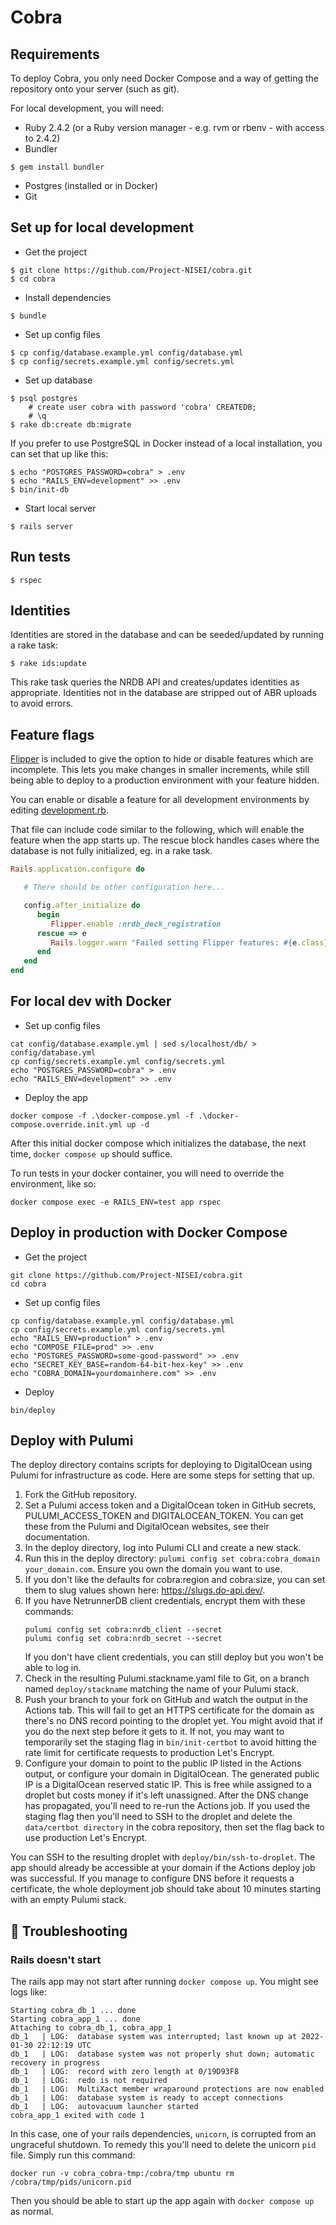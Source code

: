 # Cobra

## Requirements
To deploy Cobra, you only need Docker Compose and a way of getting the repository onto your server (such as git).

For local development, you will need:
- Ruby 2.4.2 (or a Ruby version manager - e.g. rvm or rbenv - with access to 2.4.2)
- Bundler
```
$ gem install bundler
```
- Postgres (installed or in Docker)
- Git

## Set up for local development
- Get the project
```
$ git clone https://github.com/Project-NISEI/cobra.git
$ cd cobra
```
- Install dependencies
```
$ bundle
```
- Set up config files
```
$ cp config/database.example.yml config/database.yml
$ cp config/secrets.example.yml config/secrets.yml
```
- Set up database
```
$ psql postgres
    # create user cobra with password 'cobra' CREATEDB;
    # \q
$ rake db:create db:migrate
```

If you prefer to use PostgreSQL in Docker instead of a local installation,
you can set that up like this:

```
$ echo "POSTGRES_PASSWORD=cobra" > .env
$ echo "RAILS_ENV=development" >> .env
$ bin/init-db
```

- Start local server
```
$ rails server
```

## Run tests
```
$ rspec
```

## Identities
Identities are stored in the database and can be seeded/updated by running a rake task:
```
$ rake ids:update
```
This rake task queries the NRDB API and creates/updates identities as appropriate.
Identities not in the database are stripped out of ABR uploads to avoid errors.

## Feature flags

[Flipper](https://github.com/jnunemaker/flipper) is included to give the option to hide or disable features which are
incomplete. This lets you make changes in smaller increments, while still being able to deploy to a production
environment with your feature hidden.

You can enable or disable a feature for all development environments by editing
[development.rb](config/environments/development.rb).

That file can include code similar to the following, which will enable the feature when the app starts up. The rescue
block handles cases where the database is not fully initialized, eg. in a rake task.

```ruby
Rails.application.configure do

   # There should be other configuration here...

   config.after_initialize do
      begin
         Flipper.enable :nrdb_deck_registration
      rescue => e
         Rails.logger.warn "Failed setting Flipper features: #{e.class}"
      end
   end
end
```

## For local dev with Docker

- Set up config files
```shell
cat config/database.example.yml | sed s/localhost/db/ > config/database.yml
cp config/secrets.example.yml config/secrets.yml
echo "POSTGRES_PASSWORD=cobra" > .env
echo "RAILS_ENV=development" >> .env
```

- Deploy the app

```shell
docker compose -f .\docker-compose.yml -f .\docker-compose.override.init.yml up -d
```
After this initial docker compose which initializes the database, the next time, `docker compose up` should suffice.


To run tests in your docker container, you will need to override the environment, like so:
```shell
docker compose exec -e RAILS_ENV=test app rspec
```

## Deploy in production with Docker Compose
- Get the project
```shell
git clone https://github.com/Project-NISEI/cobra.git
cd cobra
```
- Set up config files
```shell
cp config/database.example.yml config/database.yml
cp config/secrets.example.yml config/secrets.yml
echo "RAILS_ENV=production" > .env
echo "COMPOSE_FILE=prod" >> .env
echo "POSTGRES_PASSWORD=some-good-password" >> .env
echo "SECRET_KEY_BASE=random-64-bit-hex-key" >> .env
echo "COBRA_DOMAIN=yourdomainhere.com" >> .env
```
- Deploy
```shell
bin/deploy
```

## Deploy with Pulumi

The deploy directory contains scripts for deploying to DigitalOcean using Pulumi for infrastructure as code. Here are
some steps for setting that up.

1. Fork the GitHub repository.
2. Set a Pulumi access token and a DigitalOcean token in GitHub secrets, PULUMI_ACCESS_TOKEN and DIGITALOCEAN_TOKEN.
   You can get these from the Pulumi and DigitalOcean websites, see their documentation.
3. In the deploy directory, log into Pulumi CLI and create a new stack.
4. Run this in the deploy directory: `pulumi config set cobra:cobra_domain your_domain.com`. 
   Ensure you own the domain you want to use.
5. If you don't like the defaults for cobra:region and cobra:size, you can set them
   to slug values shown here: https://slugs.do-api.dev/.
6. If you have NetrunnerDB client credentials, encrypt them with these commands:
   ```shell
   pulumi config set cobra:nrdb_client --secret
   pulumi config set cobra:nrdb_secret --secret
   ```
   If you don't have client credentials, you can still deploy but you won't be able to log in.
7. Check in the resulting Pulumi.stackname.yaml file to Git, on a branch named `deploy/stackname` matching the name of
   your Pulumi stack.
8. Push your branch to your fork on GitHub and watch the output in the Actions tab. This will fail to get an HTTPS
   certificate for the domain as there's no DNS record pointing to the droplet yet. You might avoid that if you do the
   next step before it gets to it. If not, you may want to temporarily set the staging flag in `bin/init-certbot` to
   avoid hitting the rate limit for certificate requests to production Let's Encrypt.
9. Configure your domain to point to the public IP listed in the Actions output, or configure your domain in
   DigitalOcean. The generated public IP is a DigitalOcean reserved static IP. This is free while assigned to a droplet
   but costs money if it's left unassigned. After the DNS change has propagated, you'll need to re-run the Actions job.
   If you used the staging flag then you'll need to SSH to the droplet and delete the `data/certbot directory` in the
   cobra repository, then set the flag back to use production Let's Encrypt.

You can SSH to the resulting droplet with `deploy/bin/ssh-to-droplet`. The app should already be accessible at your
domain if the Actions deploy job was successful. If you manage to configure DNS before it requests a certificate, the
whole deployment job should take about 10 minutes starting with an empty Pulumi stack.

## :bug: Troubleshooting

### Rails doesn't start
The rails app may not start after running `docker compose up`. You might see logs like:

```
Starting cobra_db_1 ... done
Starting cobra_app_1 ... done
Attaching to cobra_db_1, cobra_app_1
db_1   | LOG:  database system was interrupted; last known up at 2022-01-30 22:12:19 UTC
db_1   | LOG:  database system was not properly shut down; automatic recovery in progress
db_1   | LOG:  record with zero length at 0/19D93F8
db_1   | LOG:  redo is not required
db_1   | LOG:  MultiXact member wraparound protections are now enabled
db_1   | LOG:  database system is ready to accept connections
db_1   | LOG:  autovacuum launcher started
cobra_app_1 exited with code 1
```

In this case, one of your rails dependencies, `unicorn`, is corrupted from an ungraceful shutdown.
To remedy this you'll need to delete the unicorn `pid` file. Simply run this command:

```
docker run -v cobra_cobra-tmp:/cobra/tmp ubuntu rm /cobra/tmp/pids/unicorn.pid
```

Then you should be able to start up the app again with `docker compose up` as normal.
